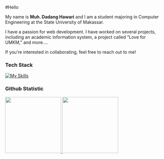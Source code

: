 #Hello

My name is <strong>Muh. Dadang Hawari</strong> and I am a student majoring in Computer Engineering at the State University of Makassar.

I have a passion for web development. I have worked on several projects, including an academic information system, a project called “Love for UMKM,” and more....

If you’re interested in collaborating, feel free to reach out to me!

 
### Tech Stack
[![My Skills](https://skillicons.dev/icons?i=js,react,redux,vite,html,css,java,php,mysql,tailwind,bootstrap,jquery,python,cpp,firebase,androidstudio,netlify,vercel&perline=10)](https://skillicons.dev)


### Github Statistic
<p align="left">
<a href="https://github.com/dadang-hawari">
  <img height="180em" src="https://github-readme-stats-eight-theta.vercel.app/api?username=dadang-hawari&show_icons=true&theme=algolia&include_all_commits=true&count_private=true"/>
  <img height="180em" src="https://github-readme-stats-eight-theta.vercel.app/api/top-langs/?username=dadang-hawari&layout=compact&langs_count=8&theme=algolia"/>
</a>
</p>


